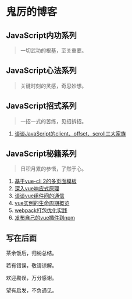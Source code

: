 # 鬼厉的博客

## JavaScript内功系列

> 一切武功的根基，至关重要。

## JavaScript心法系列

> 关键时刻的灵感，奇思妙想。

## JavaScript招式系列

> 一招一式的苦练，见招拆招。

1. [谈谈JavaScript的client、offset、scroll三大家族](https://github.com/guilixie/trial-canyon/blob/master/project-trial-base/other/js-offset-client-scroll/README.md)

## JavaScript秘籍系列

>日积月累的参悟，了然于心。

1. [基于vue-cli 2的多页面模板](https://guilixie.github.io/vue-mpa/)
2. [深入vue响应式原理](#)
3. [谈谈vue组件间的通信](#)
4. [vue实例的生命周期概览](#)
5. [webpack打包优化实践](#)
6. [发布自己的vue插件到npm](https://github.com/guilixie/guilixie.github.io/blog/JavaScript秘籍系列/node/publishVuePluginToNpm.md)

## 写在后面

茶余饭后，归纳总结。

若有错误，敬请谅解。

欢迎勘误，万分感谢。

望有启发，不负遇见。
